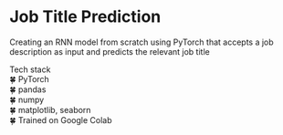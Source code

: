 # Job Title Prediction

Creating an RNN model from scratch using PyTorch that accepts a job description as input and predicts the relevant job title


Tech stack<br/>
:four_leaf_clover: PyTorch<br/>
:four_leaf_clover: pandas<br/>
:four_leaf_clover: numpy<br/>
:four_leaf_clover: matplotlib, seaborn<br/>
:four_leaf_clover: Trained on Google Colab<br/>
